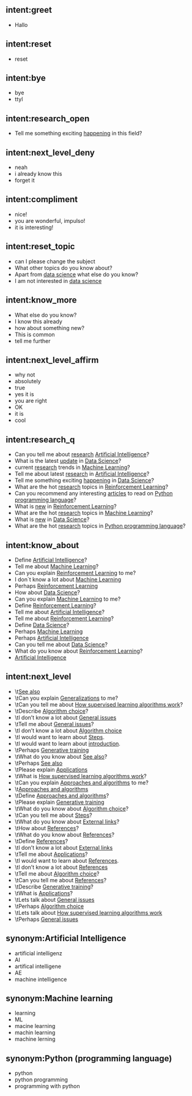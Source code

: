 ## intent:greet
- Hallo

## intent:reset
- reset

## intent:bye
- bye
- ttyl

## intent:research_open
- Tell me something exciting [happening](content_type) in this field?

## intent:next_level_deny
- neah
- i already know this
- forget it

## intent:compliment
- nice!
- you are wonderful, impulso!
- it is interesting!

## intent:reset_topic
- can I please change the subject
- What other topics do you know about?
- Apart from [data science](Tparent) what else do you know?
- I am not interested in [data science](Tparent)

## intent:know_more
- What else do you know?
- I know this already
- how about something new?
- This is common
- tell me further

## intent:next_level_affirm
- why not
- absolutely
- true
- yes it is
- you are right
- OK
- it is
- cool

## intent:research_q
- Can you tell me about [research](content_type) [Artificial Intelligence](Tparent)?
- What is the latest [update](content_type) in [Data Science](Tparent)?
- current [research](content_type) trends in [Machine Learning](Tparent)?
- Tell me about latest [research](content_type) in [Artificial Intelligence](Tparent)?
- Tell me something exciting [happening](content_type) in [Data Science](Tparent)?
- What are the hot [research](content_type) topics in [Reinforcement Learning](Tparent)?
- Can you recommend any interesting [articles](content_type) to read on [Python programming language](Tparent)?
- What is [new](content_type) in [Reinforcement Learning](Tparent)?
- What are the hot [research](content_type) topics in [Machine Learning](Tparent)?
- What is [new](content_type) in [Data Science](Tparent)?
- What are the hot [research](content_type) topics in [Python programming language](Tparent)?

## intent:know_about
- Define [Artificial Intelligence](Tparent)?
- Tell me about [Machine Learning](Tparent)?
- Can you explain [Reinforcement Learning](Tparent) to me?
- I don`t know a lot about [Machine Learning](Tparent)
- Perhaps [Reinforcement Learning](Tparent)
- How about [Data Science](Tparent)?
- Can you explain [Machine Learning](Tparent) to me?
- Define [Reinforcement Learning](Tparent)?
- Tell me about [Artificial Intelligence](Tparent)?
- Tell me about [Reinforcement Learning](Tparent)?
- Define [Data Science](Tparent)?
- Perhaps [Machine Learning](Tparent)
- Perhaps [Artificial Intelligence](Tparent)
- Can you tell me about [Data Science](Tparent)?
- What do you know about [Reinforcement Learning](Tparent)?
- [Artificial Intelligence](Tparent)

## intent:next_level
- \t[See also](Tchild)
- \tCan you explain [Generalizations](Tchild) to me?
- \tCan you tell me about [How supervised learning algorithms work](Tchild)?
- \tDescribe [Algorithm choice](Tchild)?
- \tI don’t know a lot about [General issues](Tchild)
- \tTell me about [General issues](Tchild)?
- \tI don’t know a lot about [Algorithm choice](Tchild)
- \tI would want to learn about [Steps](Tchild).
- \tI would want to learn about [introduction](Tchild).
- \tPerhaps [Generative training](Tchild)
- \tWhat do you know about [See also](Tchild)?
- \tPerhaps [See also](Tchild)
- \tPlease explain [Applications](Tchild)
- \tWhat is [How supervised learning algorithms work](Tchild)?
- \tCan you explain [Approaches and algorithms](Tchild) to me?
- \t[Approaches and algorithms](Tchild)
- \tDefine [Approaches and algorithms](Tchild)?
- \tPlease explain [Generative training](Tchild)
- \tWhat do you know about [Algorithm choice](Tchild)?
- \tCan you tell me about [Steps](Tchild)?
- \tWhat do you know about [External links](Tchild)?
- \tHow about [References](Tchild)?
- \tWhat do you know about [References](Tchild)?
- \tDefine [References](Tchild)?
- \tI don’t know a lot about [External links](Tchild)
- \tTell me about [Applications](Tchild)?
- \tI would want to learn about [References](Tchild).
- \tI don’t know a lot about [References](Tchild)
- \tTell me about [Algorithm choice](Tchild)?
- \tCan you tell me about [References](Tchild)?
- \tDescribe [Generative training](Tchild)?
- \tWhat is [Applications](Tchild)?
- \tLets talk about [General issues](Tchild)
- \tPerhaps [Algorithm choice](Tchild)
- \tLets talk about [How supervised learning algorithms work](Tchild)
- \tPerhaps [General issues](Tchild)

## synonym:Artificial Intelligence
- artificial intelligenz
- AI
- artifical intelligene
- AE
- machine intelligence

## synonym:Machine learning
- learning
- ML
- macine learning
- machin learning
- machine lerning

## synonym:Python (programming language)
- python
- python programming
- programming with python

